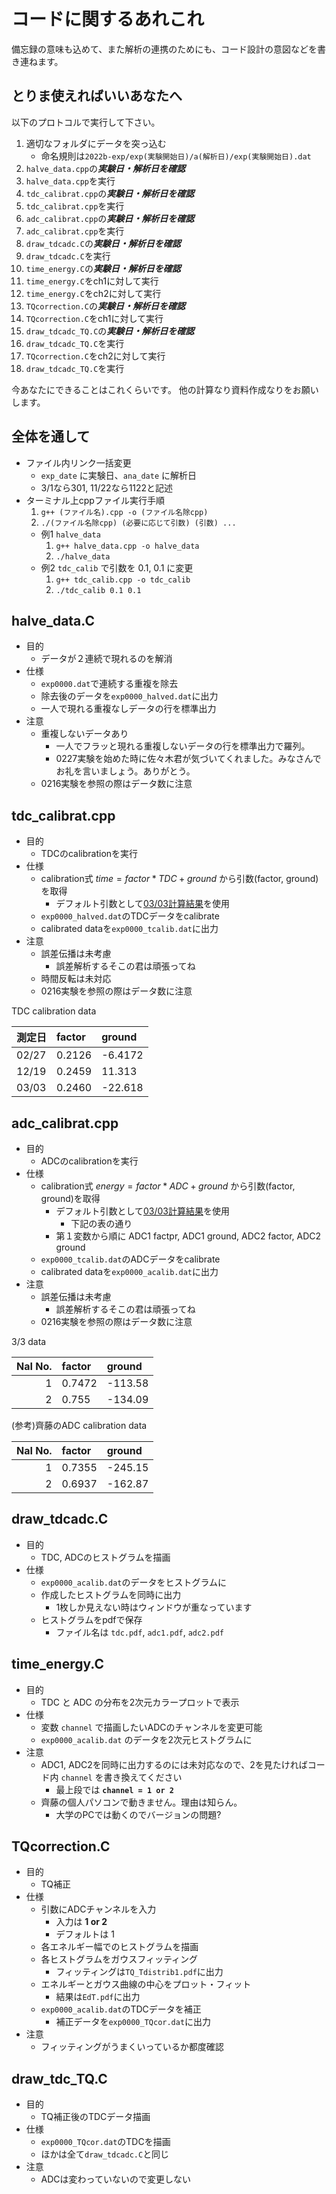 # コードに関するあれこれ

備忘録の意味も込めて、また解析の連携のためにも、コード設計の意図などを書き連ねます。

## とりま使えればいいあなたへ

以下のプロトコルで実行して下さい。

1. 適切なフォルダにデータを突っ込む
    * 命名規則は`2022b-exp/exp(実験開始日)/a(解析日)/exp(実験開始日).dat`
2. `halve_data.cpp`の***実験日・解析日を確認***
3. `halve_data.cpp`を実行
4. `tdc_calibrat.cpp`の***実験日・解析日を確認***
5. `tdc_calibrat.cpp`を実行
6. `adc_calibrat.cpp`の***実験日・解析日を確認***
7. `adc_calibrat.cpp`を実行
8. `draw_tdcadc.C`の***実験日・解析日を確認***
9. `draw_tdcadc.C`を実行
10. `time_energy.C`の***実験日・解析日を確認***
11. `time_energy.C`をch1に対して実行
12. `time_energy.C`をch2に対して実行
13. `TQcorrection.C`の***実験日・解析日を確認***
14. `TQcorrection.C`をch1に対して実行
15. `draw_tdcadc_TQ.C`の***実験日・解析日を確認***
16. `draw_tdcadc_TQ.C`を実行
17. `TQcorrection.C`をch2に対して実行
18. `draw_tdcadc_TQ.C`を実行

今あなたにできることはこれくらいです。
他の計算なり資料作成なりをお願いします。

## 全体を通して

* ファイル内リンク一括変更
  * `exp_date` に実験日、`ana_date` に解析日
  * 3/1なら301, 11/22なら1122と記述
* ターミナル上cppファイル実行手順
  1. `g++ (ファイル名).cpp -o (ファイル名除cpp)`
  2. `./(ファイル名除cpp) (必要に応じて引数) (引数) ...`
  * 例1 `halve_data`
    1. `g++ halve_data.cpp -o halve_data`
    2. `./halve_data`
  * 例2 `tdc_calib` で引数を 0.1, 0.1 に変更
    1. `g++ tdc_calib.cpp -o tdc_calib`
    2. `./tdc_calib 0.1 0.1`

## halve_data.C

* 目的
  * データが２連続で現れるのを解消
* 仕様
  * `exp0000.dat`で連続する重複を除去
  * 除去後のデータを`exp0000_halved.dat`に出力
  * 一人で現れる重複なしデータの行を標準出力
* 注意
  * 重複しないデータあり
    * 一人でフラッと現れる重複しないデータの行を標準出力で羅列。
    * 0227実験を始めた時に佐々木君が気づいてくれました。みなさんでお礼を言いましょう。ありがとう。
  * 0216実験を参照の際はデータ数に注意

## tdc_calibrat.cpp

* 目的
  * TDCのcalibrationを実行
* 仕様
  * calibration式 $time=factor*TDC+ground$ から引数(factor, ground)を取得
    * デフォルト引数として[03/03計算結果](#tdc-table)を使用
  * `exp0000_halved.dat`のTDCデータをcalibrate
  * calibrated dataを`exp0000_tcalib.dat`に出力
* 注意
  * 誤差伝播は未考慮
    * 誤差解析するそこの君は頑張ってね
  * 時間反転は未対応
  * 0216実験を参照の際はデータ数に注意

<a id="tdc-table"></a>
TDC calibration data

| 測定日 | factor | ground  |
|:------|:-------|:--------|
| 02/27 | 0.2126 | -6.4172 |
| 12/19 | 0.2459 | 11.313  |
| 03/03 | 0.2460 | -22.618 |

## adc_calibrat.cpp

* 目的
  * ADCのcalibrationを実行
* 仕様
  * calibration式 $energy=factor*ADC+ground$ から引数(factor, ground)を取得
    * デフォルト引数として[03/03計算結果](#tdc-table)を使用
      * 下記の表の通り
    * 第１変数から順に ADC1 factpr, ADC1 ground, ADC2 factor, ADC2 ground
  * `exp0000_tcalib.dat`のADCデータをcalibrate
  * calibrated dataを`exp0000_acalib.dat`に出力
* 注意
  * 誤差伝播は未考慮
    * 誤差解析するそこの君は頑張ってね
  * 0216実験を参照の際はデータ数に注意

<a id="tdc-table"></a>
3/3 data

| NaI No. | factor | ground  |
|------:|:-------|:--------|
| 1 | 0.7472 | -113.58 |
| 2 | 0.755 | -134.09 |

(参考)齊藤のADC calibration data

| NaI No. | factor | ground  |
|------:|:-------|:--------|
| 1 | 0.7355 | -245.15 |
| 2 | 0.6937 | -162.87 |

## draw_tdcadc.C

* 目的
  * TDC, ADCのヒストグラムを描画
* 仕様
  * `exp0000_acalib.dat`のデータをヒストグラムに
  * 作成したヒストグラムを同時に出力
    * 1枚しか見えない時はウィンドウが重なっています
  * ヒストグラムをpdfで保存
    * ファイル名は `tdc.pdf`, `adc1.pdf`, `adc2.pdf`

## time_energy.C

* 目的
  * TDC と ADC の分布を2次元カラープロットで表示
* 仕様
  * 変数 `channel` で描画したいADCのチャンネルを変更可能
  * `exp0000_acalib.dat` のデータを2次元ヒストグラムに
* 注意
  * ADC1, ADC2を同時に出力するのには未対応なので、2を見たければコード内 `channel` を書き換えてください
    * 最上段では **`channel = 1 or 2`**
  * 齊藤の個人パソコンで動きません。理由は知らん。
    * 大学のPCでは動くのでバージョンの問題?

## TQcorrection.C

* 目的
  * TQ補正
* 仕様
  * 引数にADCチャンネルを入力
    * 入力は **1 or 2**
    * デフォルトは 1
  * 各エネルギー幅でのヒストグラムを描画
  * 各ヒストグラムをガウスフィッティング
    * フィッティングは`TQ_Tdistrib1.pdf`に出力
  * エネルギーとガウス曲線の中心をプロット・フィット
    * 結果は`EdT.pdf`に出力
  * `exp0000_acalib.dat`のTDCデータを補正
    * 補正データを`exp0000_TQcor.dat`に出力
* 注意
  * フィッティングがうまくいっているか都度確認

## draw_tdc_TQ.C

* 目的
  * TQ補正後のTDCデータ描画
* 仕様
  * `exp0000_TQcor.dat`のTDCを描画
  * ほかは全て`draw_tdcadc.C`と同じ
* 注意
  * ADCは変わっていないので変更しない
